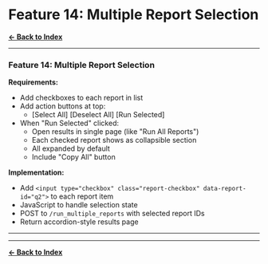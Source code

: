 # Feature 14: Multiple Report Selection

**[← Back to Index](../00-INDEX.md)**

---

### Feature 14: Multiple Report Selection
**Requirements:**
- Add checkboxes to each report in list
- Add action buttons at top:
  - [Select All] [Deselect All] [Run Selected]
- When "Run Selected" clicked:
  - Open results in single page (like "Run All Reports")
  - Each checked report shows as collapsible section
  - All expanded by default
  - Include "Copy All" button

**Implementation:**
- Add `<input type="checkbox" class="report-checkbox" data-report-id="q2">` to each report item
- JavaScript to handle selection state
- POST to `/run_multiple_reports` with selected report IDs
- Return accordion-style results page

---



---

**[← Back to Index](../00-INDEX.md)**
